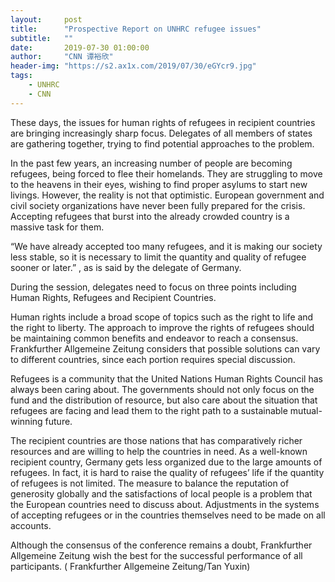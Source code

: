 ```yaml
---
layout:     post
title:      "Prospective Report on UNHRC refugee issues"
subtitle:   ""
date:       2019-07-30 01:00:00
author:     "CNN 谭裕欣"
header-img: "https://s2.ax1x.com/2019/07/30/eGYcr9.jpg"
tags:
    - UNHRC
    - CNN
---
```


 These days, the issues for human rights of refugees in recipient countries are bringing increasingly sharp focus. Delegates of all members of states are gathering together, trying to find potential approaches to the problem.  
 
  In the past few years, an increasing number of people are becoming refugees, being forced to flee their homelands. They are struggling to move to the heavens in their eyes, wishing to find proper asylums to start new livings. However, the reality is not that optimistic. European government and civil society organizations have never been fully prepared for the crisis. Accepting refugees that burst into the already crowded country is a massive task for them.   
  
  “We have already accepted too many refugees, and it is making our society less stable, so it is necessary to limit the quantity and quality of refugee sooner or later.” , as is said by the delegate of Germany.  
  
  During the session, delegates need to focus on three points including Human Rights, Refugees and Recipient Countries.   
  
  Human rights include a broad scope of topics such as the right to life and the right to liberty. The approach to improve the rights of refugees should be maintaining common benefits and endeavor to reach a consensus. Frankfurther Allgemeine Zeitung considers that possible solutions can vary to different countries, since each portion requires special discussion.  
  
  Refugees is a community that the United Nations Human Rights Council has always been caring about. The governments should not only focus on the fund and the distribution of resource, but also care about the situation that refugees are facing and lead them to the right path to a sustainable mutual-winning future.   
  
  The recipient countries are those nations that has comparatively richer resources and are willing to help the countries in need. As a well-known recipient country, Germany gets less organized due to the large amounts of refugees. In fact, it is hard to raise the quality of refugees’ life if the quantity of refugees is not limited. The measure to balance the reputation of generosity globally and the satisfactions of local people is a problem that the European countries need to discuss about. Adjustments in the systems of accepting refugees or in the countries themselves need to be made on all accounts.  
  
  Although the consensus of the conference remains a doubt, Frankfurther Allgemeine Zeitung wish the best for the successful performance of all participants. ( Frankfurther Allgemeine Zeitung/Tan Yuxin)
